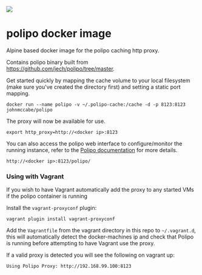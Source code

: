 [![](https://badge.imagelayers.io/johnmccabe/polipo:latest.svg)](https://imagelayers.io/?images=johnmccabe/polipo:latest 'Get your own badge on imagelayers.io')
# polipo docker image
Alpine based docker image for the polipo caching http proxy.

Contains polipo binary built from https://github.com/jech/polipo/tree/master.

Get started quickly by mapping the cache volume to your local filesystem (make sure you've created the directory first) and setting a static port mapping.

```
docker run --name polipo -v ~/.polipo-cache:/cache -d -p 8123:8123 johnmccabe/polipo
```
The proxy will now be available for use.
```
export http_proxy=http://<docker ip>:8123
```
You can also access the polipo web interface to configure/monitor the running instance, refer to the [Polipo documentation](http://www.pps.univ-paris-diderot.fr/~jch/software/polipo/manual/Web-interface.html) for more details.
```
http://<docker ip>:8123/polipo/
```
### Using with Vagrant
If you wish to have Vagrant automatically add the proxy to any started VMs if the polipo container is running

Install the `vagrant-proxyconf` plugin:

    vagrant plugin install vagrant-proxyconf

Add the `Vagrantfile` from the vagrant directory in this repo to `~/.vagrant.d`, this will automatically detect the docker-machines ip and check that Polipo is running before attempting to have Vagrant use the proxy.

If a valid proxy is detected you will see the following on vagrant up:

    Using Polipo Proxy: http://192.168.99.100:8123 
